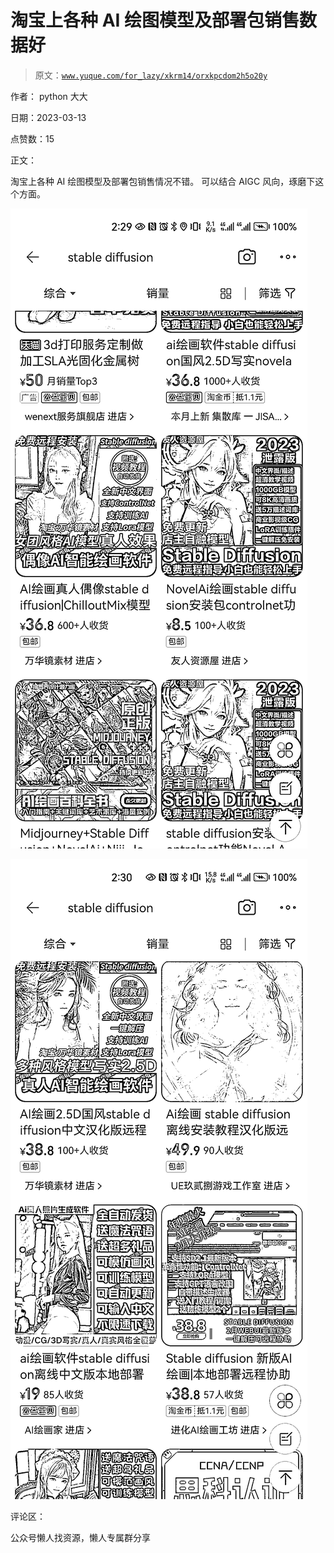 # 淘宝上各种 AI 绘图模型及部署包销售数据好

> 原文：[`www.yuque.com/for_lazy/xkrm14/orxkpcdom2h5o20y`](https://www.yuque.com/for_lazy/xkrm14/orxkpcdom2h5o20y)



作者： python 大大



日期：2023-03-13



点赞数：15



正文：



淘宝上各种 AI 绘图模型及部署包销售情况不错。 可以结合 AIGC 风向，琢磨下这个方面。



![](img/70db9f101b01aeec6106890c6ab15588.png)  

![](img/e305333ba5a1c36d841a6fc2c30850d1.png)  

评论区：



公众号懒人找资源，懒人专属群分享

</ne-p></ne-p>